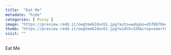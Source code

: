 ```yaml
---
title:  "Eat Me"
metadate: "hide"
categories: [ Pussy ]
image: "https://preview.redd.it/owgtme62dun51.jpg?auto=webp&s=d5f0870ee9934fbbc82b3f607f1926d43033a564"
thumb: "https://preview.redd.it/owgtme62dun51.jpg?width=320&crop=smart&auto=webp&s=3a9e5d2662d03f9e08a310f47aa0882bfc3074b0"
visit: ""
---
```

Eat Me
